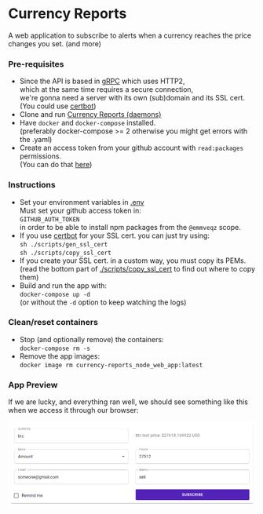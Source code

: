 # Currency Reports

A web application to subscribe to alerts when a currency reaches
the price changes you set. (and more)


### Pre-requisites

 - Since the API is based in [gRPC](https://github.com/grpc/grpc)
   which uses HTTP2,  
   which at the same time requires a secure connection,  
   we're gonna need a server with its own (sub)domain and its SSL cert.  
   (You could use [certbot](https://certbot.eff.org/))
 - Clone and run
   [Currency Reports (daemons)](https://github.com/emmveqz/currency-reports)
 - Have `docker` and `docker-compose` installed.  
   (preferably docker-compose >= 2 otherwise you might get errors
   with the .yaml)
 - Create an access token from your github account
   with `read:packages` permissions.  
   (You can do that [here](https://github.com/settings/tokens))


### Instructions

 - Set your environment variables in [.env](./.env)  
   Must set your github access token in:  
   `GITHUB_AUTH_TOKEN`  
   in order to be able to install npm packages from the `@emmveqz` scope.
 - If you use [certbot](https://certbot.eff.org/) for your SSL cert.
   you can just try using:  
   `sh ./scripts/gen_ssl_cert`  
   `sh ./scripts/copy_ssl_cert`
 - If you create your SSL cert. in a custom way, you must copy its PEMs.  
   (read the bottom part of
   [./scripts/copy_ssl_cert](./scripts/copy_ssl_cert) to find out
   where to copy them)
 - Build and run the app with:  
   `docker-compose up -d`  
   (or without the `-d` option to keep watching the logs)


### Clean/reset containers
 - Stop (and optionally remove) the containers:  
   `docker-compose rm -s`
 - Remove the app images:  
   `docker image rm currency-reports_node_web_app:latest`


### App Preview
If we are lucky, and everything ran well,
we should see something like this  
when we access it through our browser:

![preview](./preview.png)
